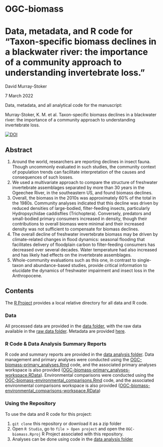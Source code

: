 # OGC-biomass

Data, metadata, and R code for “Taxon-specific biomass declines in a blackwater river: the importance of a community approach to understanding invertebrate loss.”
================
David Murray-Stoker

7 March 2022

Data, metadata, and all analytical code for the manuscript:

Murray-Stoker, K. M. et al. Taxon-specific biomass declines in a blackwater river: the importance of a community approach to understanding invertebrate loss.

[![DOI](https://zenodo.org/badge/DOI/10.5281/zenodo.6335666.svg)](https://doi.org/10.5281/zenodo.6335666)


## Abstract

1.	Around the world, researchers are reporting declines in insect fauna. Though uncommonly evaluated in such studies, the community context of population trends can facilitate interpretation of the causes and consequences of such losses. 
2.	We used a multivariate approach to compare the structure of freshwater invertebrate assemblages separated by more than 30 years in the Ogeechee River, in the southeastern US, and found biomass declines. 
3.	Overall, the biomass in the 2010s was approximately 60% of the total in the 1980s. Community analyses indicated that this decline was driven by reduced densities of large-bodied, filter-feeding insects, particularly Hydropsychidae caddisflies (Trichoptera). Conversely, predators and small-bodied primary consumers increased in density, though their contributions to overall biomass were minimal and their increased density was not sufficient to compensate for biomass declines. 
4.	The overall decline of freshwater invertebrate biomass may be driven by climate-related changes in flood dynamics: seasonal flooding that facilitates delivery of floodplain carbon to filter-feeding consumers has decreased over several decades. Water temperature had also increased and has likely had effects on the invertebrate assemblages. 
5.	Whole-community evaluations such as this one, in contrast to single-taxon and abundance-based studies, provide critical information to elucidate the dynamics of freshwater impairment and insect loss in the Anthropocene.


## Contents


The [R Project](https://github.com/dmurraystoker/OGC-biomass/blob/main/OGC-biomass.Rproj) provides a local relative directory for all data and R code.


### Data

All processed data are provided in the [data folder](https://github.com/dmurraystoker/OGC-biomass/tree/main/data), with the raw data available in the [raw data folder](https://github.com/dmurraystoker/OGC-biomass/tree/main/data_raw). Metadata are provided [here](https://github.com/dmurraystoker/OGC-biomass/blob/main/metadata.md).


### R Code & Data Analysis Summary Reports

R code and summary reports are provided in the [data analysis folder](https://github.com/dmurraystoker/OGC-biomass/tree/main/data_analysis). Data management and primary analyses were conducted using the [OGC-biomass-primary_analyses.Rmd](data_analysis/OGC-biomass-primary_analyses.Rmd) code, and the associated primary analyses workspace is also provided ([OGC-biomass-primary_analyses-workspace.RData](data_analysis/OGC-biomass-primary_analyses-workspace.RData)). Environmental comparisons were conducted using the [OGC-biomass-environmental_comparisons.Rmd](data_analysis/OGC-biomass-environmental_comparisons.Rmd) code, and the associated environmental comparisons workspace is also provided ([OGC-biomass-environmental_comparisons-workspace.RData](data_analysis/OGC-biomass-environmental_comparisons-workspace.RData))


### Using the Repository

To use the data and R code for this project:
1. `git clone` this repository or download it as a zip folder
2. Open `R Studio`, go to `file > Open project` and open the `OGC-biomass.Rproj`
R Project associated with this repository.
3. Analyses can be done using code in the [data analysis folder](https://github.com/dmurraystoker/OGC-biomass/tree/main/data_analysis)

